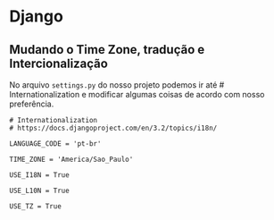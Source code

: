 # Django

## Mudando o Time Zone, tradução e Intercionalização

No arquivo `settings.py` do nosso projeto podemos ir até # Internationalization e modificar algumas coisas de acordo com nosso preferência.

```
# Internationalization
# https://docs.djangoproject.com/en/3.2/topics/i18n/

LANGUAGE_CODE = 'pt-br'

TIME_ZONE = 'America/Sao_Paulo'

USE_I18N = True

USE_L10N = True

USE_TZ = True
```